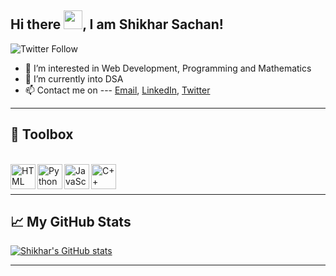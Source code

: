 ## Hi there <img src="https://raw.githubusercontent.com/MartinHeinz/MartinHeinz/master/wave.gif" width="30px">, I am Shikhar Sachan!

![Twitter Follow](https://img.shields.io/twitter/follow/shikhar_1609?style=social)


- 👀 I’m interested in Web Development, Programming and Mathematics
- 🌱 I’m currently into DSA
- 📫 Contact me on --- 
      <a href= "mailto:shikhar.sachan16@gmail.com">Email</a>, 
      <a href ="linkedin.com/in/shikhar-sachan-004978214">LinkedIn</a>,
      <a href= "https://twitter.com/shikhar_1609">Twitter</a> 



--------

## 🧰 Toolbox
<br/>
<div>
      <img src = 'https://user-images.githubusercontent.com/77502834/128146552-fe1e28fb-413e-474a-b53a-b1de47eb8b8f.png' alt = HTML align= left width = 40px>
      <img src = 'https://user-images.githubusercontent.com/77502834/128146703-19f9d686-4697-46a8-a53d-03f8d112fda3.png' alt = Python align = left width = 40px>
      <img src = 'https://user-images.githubusercontent.com/77502834/128148521-bc78e3d1-df18-4bb9-9e4f-b46bcb3ecaae.png' alt = JavaScript align = left width = 40px>
     <img src = 'https://raw.githubusercontent.com/isocpp/logos/master/cpp_logo.png' alt = C++ align = left width = 40px> 

      
      


</div>
<br/> <br/>

--------


## &#x1f4c8; My GitHub Stats


[![Shikhar's GitHub stats](https://github-readme-stats.vercel.app/api?username=shikhar_1609&include_all_commits=true&show_icons=true&theme=gotham)](https://github.com/shikhar-16/github-readme-stats)

--------




<!---
Shikhar-16/Shikhar-16 is a ✨ special ✨ repository because its `README.md` (this file) appears on your GitHub profile.
You can click the Preview link to take a look at your changes.
--->
